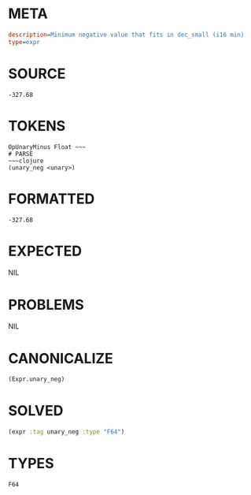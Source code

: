 # META
~~~ini
description=Minimum negative value that fits in dec_small (i16 min)
type=expr
~~~
# SOURCE
~~~roc
-327.68
~~~
# TOKENS
~~~text
OpUnaryMinus Float ~~~
# PARSE
~~~clojure
(unary_neg <unary>)
~~~
# FORMATTED
~~~roc
-327.68
~~~
# EXPECTED
NIL
# PROBLEMS
NIL
# CANONICALIZE
~~~clojure
(Expr.unary_neg)
~~~
# SOLVED
~~~clojure
(expr :tag unary_neg :type "F64")
~~~
# TYPES
~~~roc
F64
~~~
